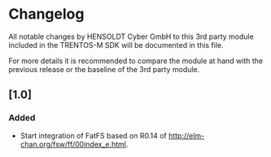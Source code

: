 # Changelog

All notable changes by HENSOLDT Cyber GmbH to this 3rd party module included in
the TRENTOS-M SDK will be documented in this file.

For more details it is recommended to compare the module at hand with the
previous release or the baseline of the 3rd party module.

## [1.0]

### Added

- Start integration of FatFS based on R0.14 of
  <http://elm-chan.org/fsw/ff/00index_e.html>.
